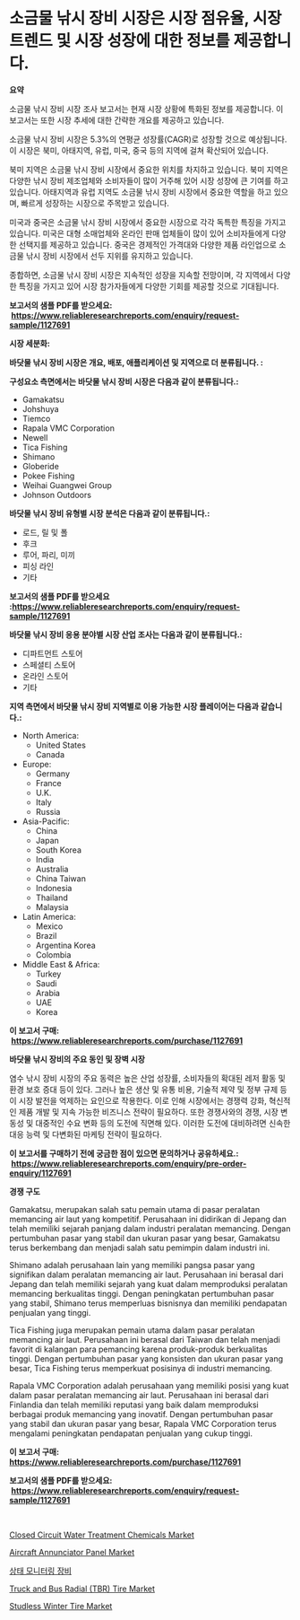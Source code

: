 <p><h1>소금물 낚시 장비 시장은 시장 점유율, 시장 트렌드 및 시장 성장에 대한 정보를 제공합니다.</h1></p><p><strong>요약</strong></p>
<p><p>소금물 낚시 장비 시장 조사 보고서는 현재 시장 상황에 특화된 정보를 제공합니다. 이 보고서는 또한 시장 추세에 대한 간략한 개요를 제공하고 있습니다.</p><p>소금물 낚시 장비 시장은 5.3%의 연평균 성장률(CAGR)로 성장할 것으로 예상됩니다. 이 시장은 북미, 아태지역, 유럽, 미국, 중국 등의 지역에 걸쳐 확산되어 있습니다.</p><p>북미 지역은 소금물 낚시 장비 시장에서 중요한 위치를 차지하고 있습니다. 북미 지역은 다양한 낚시 장비 제조업체와 소비자들이 많이 거주해 있어 시장 성장에 큰 기여를 하고 있습니다. 아태지역과 유럽 지역도 소금물 낚시 장비 시장에서 중요한 역할을 하고 있으며, 빠르게 성장하는 시장으로 주목받고 있습니다.</p><p>미국과 중국은 소금물 낚시 장비 시장에서 중요한 시장으로 각각 독특한 특징을 가지고 있습니다. 미국은 대형 소매업체와 온라인 판매 업체들이 많이 있어 소비자들에게 다양한 선택지를 제공하고 있습니다. 중국은 경제적인 가격대와 다양한 제품 라인업으로 소금물 낚시 장비 시장에서 선두 지위를 유지하고 있습니다.</p><p>종합하면, 소금물 낚시 장비 시장은 지속적인 성장을 지속할 전망이며, 각 지역에서 다양한 특징을 가지고 있어 시장 참가자들에게 다양한 기회를 제공할 것으로 기대됩니다.</p></p>
<p><strong>보고서의 샘플 PDF를 받으세요: &nbsp;<a href="https://www.reliableresearchreports.com/enquiry/request-sample/1127691">https://www.reliableresearchreports.com/enquiry/request-sample/1127691</a></strong></p>
<p><strong>시장 세분화:</strong></p>
<p><strong> 바닷물 낚시 장비 시장은 개요, 배포, 애플리케이션 및 지역으로 더 분류됩니다. :</strong></p>
<p><strong>구성요소 측면에서는 바닷물 낚시 장비 시장은 다음과 같이 분류됩니다.:</strong></p>
<p><ul><li>Gamakatsu</li><li>Johshuya</li><li>Tiemco</li><li>Rapala VMC Corporation</li><li>Newell</li><li>Tica Fishing</li><li>Shimano</li><li>Globeride</li><li>Pokee Fishing</li><li>Weihai Guangwei Group</li><li>Johnson Outdoors</li></ul></p>
<p><strong> 바닷물 낚시 장비 유형별 시장 분석은 다음과 같이 분류됩니다.:</strong></p>
<p><ul><li>로드, 릴 및 폴</li><li>후크</li><li>루어, 파리, 미끼</li><li>피싱 라인</li><li>기타</li></ul></p>
<p><strong>보고서의 샘플 PDF를 받으세요 :<a href="https://www.reliableresearchreports.com/enquiry/request-sample/1127691">https://www.reliableresearchreports.com/enquiry/request-sample/1127691</a></strong></p>
<p><strong> 바닷물 낚시 장비 응용 분야별 시장 산업 조사는 다음과 같이 분류됩니다.:</strong></p>
<p><ul><li>디파트먼트 스토어</li><li>스페셜티 스토어</li><li>온라인 스토어</li><li>기타</li></ul></p>
<p><strong>지역 측면에서 바닷물 낚시 장비 지역별로 이용 가능한 시장 플레이어는 다음과 같습니다.:</strong></p>
<p><ul>
    <li>
        North America:
        <ul>
            <li>United States</li>
            <li>Canada</li>
        </ul>
    </li>
    <li>
        Europe:
        <ul>
            <li>Germany</li>
            <li>France</li>
            <li>U.K.</li>
            <li>Italy</li>
            <li>Russia</li>
        </ul>
    </li>
    <li>
        Asia-Pacific:
        <ul>
            <li>China</li>
            <li>Japan</li>
            <li>South Korea</li>
            <li>India</li>
            <li>Australia</li>
            <li>China Taiwan</li>
            <li>Indonesia</li>
            <li>Thailand</li>
            <li>Malaysia</li>
        </ul>
    </li>
    <li>
        Latin America:
        <ul>
            <li>Mexico</li>
            <li>Brazil</li>
            <li>Argentina Korea</li>
            <li>Colombia</li>
        </ul>
    </li>
    <li>
        Middle East & Africa:
        <ul>
            <li>Turkey</li>
            <li>Saudi</li>
            <li>Arabia</li>
            <li>UAE</li>
            <li>Korea</li>
        </ul>
    </li>
    </ul></p>
<p><strong>이 보고서 구매: &nbsp;<a href="https://www.reliableresearchreports.com/purchase/1127691">https://www.reliableresearchreports.com/purchase/1127691</a></strong></p>
<p><strong>바닷물 낚시 장비의 주요 동인 및 장벽 시장</strong></p>
<p><p>염수 낚시 장비 시장의 주요 동력은 높은 산업 성장률, 소비자들의 확대된 레저 활동 및 환경 보호 증대 등이 있다. 그러나 높은 생산 및 유통 비용, 기술적 제약 및 정부 규제 등이 시장 발전을 억제하는 요인으로 작용한다. 이로 인해 시장에서는 경쟁력 강화, 혁신적인 제품 개발 및 지속 가능한 비즈니스 전략이 필요하다. 또한 경쟁사와의 경쟁, 시장 변동성 및 대중적인 수요 변화 등의 도전에 직면해 있다. 이러한 도전에 대비하려면 신속한 대응 능력 및 다변화된 마케팅 전략이 필요하다.</p></p>
<p><strong>이 보고서를 구매하기 전에 궁금한 점이 있으면 문의하거나 공유하세요.: &nbsp;<a href="https://www.reliableresearchreports.com/enquiry/pre-order-enquiry/1127691">https://www.reliableresearchreports.com/enquiry/pre-order-enquiry/1127691</a></strong></p>
<p><strong>경쟁 구도</strong></p>
<p><p>Gamakatsu, merupakan salah satu pemain utama di pasar peralatan memancing air laut yang kompetitif. Perusahaan ini didirikan di Jepang dan telah memiliki sejarah panjang dalam industri peralatan memancing. Dengan pertumbuhan pasar yang stabil dan ukuran pasar yang besar, Gamakatsu terus berkembang dan menjadi salah satu pemimpin dalam industri ini.</p><p>Shimano adalah perusahaan lain yang memiliki pangsa pasar yang signifikan dalam peralatan memancing air laut. Perusahaan ini berasal dari Jepang dan telah memiliki sejarah yang kuat dalam memproduksi peralatan memancing berkualitas tinggi. Dengan peningkatan pertumbuhan pasar yang stabil, Shimano terus memperluas bisnisnya dan memiliki pendapatan penjualan yang tinggi.</p><p>Tica Fishing juga merupakan pemain utama dalam pasar peralatan memancing air laut. Perusahaan ini berasal dari Taiwan dan telah menjadi favorit di kalangan para pemancing karena produk-produk berkualitas tinggi. Dengan pertumbuhan pasar yang konsisten dan ukuran pasar yang besar, Tica Fishing terus memperkuat posisinya di industri memancing.</p><p>Rapala VMC Corporation adalah perusahaan yang memiliki posisi yang kuat dalam pasar peralatan memancing air laut. Perusahaan ini berasal dari Finlandia dan telah memiliki reputasi yang baik dalam memproduksi berbagai produk memancing yang inovatif. Dengan pertumbuhan pasar yang stabil dan ukuran pasar yang besar, Rapala VMC Corporation terus mengalami peningkatan pendapatan penjualan yang cukup tinggi.</p></p>
<p><strong>이 보고서 구매: &nbsp; <a href="https://www.reliableresearchreports.com/purchase/1127691">https://www.reliableresearchreports.com/purchase/1127691</a></strong></p>
<p><strong>보고서의 샘플 PDF를 받으세요: &nbsp;<a href="https://www.reliableresearchreports.com/enquiry/request-sample/1127691">https://www.reliableresearchreports.com/enquiry/request-sample/1127691</a></strong><strong></strong></p>
<p>&nbsp;</p>
<p><p><a href="https://boundless-drawbridge-702.notion.site/Closed-Circuit-Water-Treatment-Chemicals-Market-Size-Focuses-on-Market-Dynamics-In-Depth-Analysis-a-a154ce1861d246098c09959a334b46d2">Closed Circuit Water Treatment Chemicals Market</a></p><p><a href="https://github.com/RickHolmes3/Market-Research-Report-List-3/blob/main/aircraft-annunciator-panel-market.md">Aircraft Annunciator Panel Market</a></p><p><a href="https://medium.com/@jimmieytrau676766/%EB%AA%A8%EB%8B%88%ED%84%B0%EB%A7%81-%EC%9E%A5%EB%B9%84-%EC%8B%9C%EC%9E%A5-%EB%A9%94%ED%8A%B8%EB%A6%AD%EC%8A%A4%EC%9D%98-%EB%94%94%EC%BD%94%EB%94%A9-%EC%8B%9C%EC%9E%A5%EC%A0%90%EC%9C%A0%EC%9C%A8-%ED%8A%B8%EB%A0%8C%EB%93%9C-%EB%B0%8F-%EC%84%B1%EC%9E%A5-%ED%8C%A8%ED%84%B4-34812ab0bd91">상태 모니터링 장비</a></p><p><a href="https://issuu.com/reportprime-2/docs/truck-and-bus-radial-tbr-tire-market-size-2030.ppt">Truck and Bus Radial (TBR) Tire Market</a></p><p><a href="https://issuu.com/reportprime-2/docs/studless-winter-tire-market-size-2030.pptx">Studless Winter Tire Market</a></p></p>
